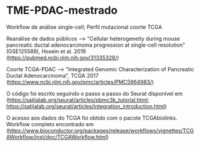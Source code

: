 # TME-PDAC-mestrado
Workflow de análise single-cell; Perfil mutacional coorte TCGA

Reanálise de dados públicos --> "Cellular heterogeneity during mouse pancreatic ductal adenocarcinoma progression at single-cell resolution" (GSE125588), Hosein et al. 2019 (https://pubmed.ncbi.nlm.nih.gov/31335328/)

Coorte TCGA-PDAC --> "Integrated Genomic Characterization of Pancreatic Ductal Adenocarcinoma", TCGA 2017 (https://www.ncbi.nlm.nih.gov/pmc/articles/PMC5964983/)

O código foi escrito seguindo o passo a passo do Seurat disponível em (https://satijalab.org/seurat/articles/pbmc3k_tutorial.html; https://satijalab.org/seurat/articles/integration_introduction.html)

O acesso aos dados do TCGA foi obtido com o pacote TCGAbiolinks. Workflow completo encontrado em (https://www.bioconductor.org/packages/release/workflows/vignettes/TCGAWorkflow/inst/doc/TCGAWorkflow.html)
